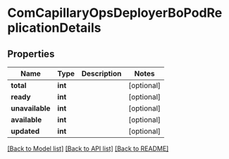 # ComCapillaryOpsDeployerBoPodReplicationDetails

## Properties
Name | Type | Description | Notes
------------ | ------------- | ------------- | -------------
**total** | **int** |  | [optional] 
**ready** | **int** |  | [optional] 
**unavailable** | **int** |  | [optional] 
**available** | **int** |  | [optional] 
**updated** | **int** |  | [optional] 

[[Back to Model list]](../README.md#documentation-for-models) [[Back to API list]](../README.md#documentation-for-api-endpoints) [[Back to README]](../README.md)

